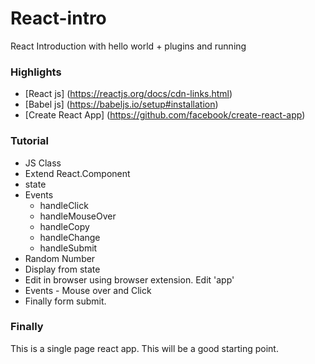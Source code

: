 # React-intro

React Introduction with hello world + plugins and running

### Highlights

- [React js] (https://reactjs.org/docs/cdn-links.html)
- [Babel js] (https://babeljs.io/setup#installation)
- [Create React App] (https://github.com/facebook/create-react-app)

### Tutorial

- JS Class
- Extend React.Component
- state
- Events
  - handleClick
  - handleMouseOver
  - handleCopy
  - handleChange
  - handleSubmit
- Random Number
- Display from state
- Edit in browser using browser extension. Edit 'app'
- Events - Mouse over and Click
- Finally form submit.

### Finally

This is a single page react app. This will be a good starting point.
